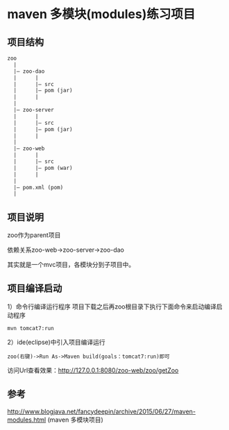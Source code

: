 # maven 多模块(modules)练习项目


## 项目结构
```html
zoo  
  |  
  |— zoo-dao
  |      |
  |      |— src
  |      |— pom (jar)
  |      |
  |
  |— zoo-server
  |      |
  |      |— src
  |      |— pom (jar)
  |      |
  |
  |— zoo-web
  |      |
  |      |— src
  |      |— pom (war)
  |      |
  |
  |— pom.xml (pom)
  |

```

## 项目说明
zoo作为parent项目

依赖关系zoo-web->zoo-server->zoo-dao

其实就是一个mvc项目，各模块分到子项目中。


## 项目编译启动

1）命令行编译运行程序
项目下载之后再zoo根目录下执行下面命令来启动编译启动程序
```
mvn tomcat7:run
```

2）ide(eclipse)中引入项目编译运行
```
zoo(右键)->Run As->Maven build(goals：tomcat7:run)即可
```



访问Url查看效果：http://127.0.0.1:8080/zoo-web/zoo/getZoo


## 参考
http://www.blogjava.net/fancydeepin/archive/2015/06/27/maven-modules.html (maven 多模块项目)


